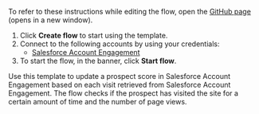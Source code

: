 To refer to these instructions while editing the flow, open the [GitHub page](https://github.com/ot4i/app-connect-templates/tree/master/resources/markdown/Update%20a%20prospect%20score%20in%20Salesforce%20Account%20Engagement%20for%20each%20visit%20retrieved%20from%20Salesforce%20Account%20Engagement_instructions.md) (opens in a new window).

1. Click **Create flow** to start using the template.
2. Connect to the following accounts by using your credentials:
   - [Salesforce Account Engagement](https://www.ibm.com/docs/en/app-connect/saas?topic=apps-salesforce-account-engagement) 
3. To start the flow, in the banner, click **Start flow**.

Use this template to update a prospect score in Salesforce Account Engagement based on each visit retrieved from Salesforce Account Engagement. The flow checks if the prospect has visited the site for a certain amount of time and the number of page views.



